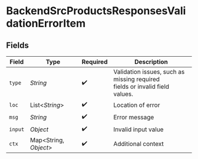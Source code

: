 # BackendSrcProductsResponsesValidationErrorItem


## Fields

| Field                                                                                           | Type                                                                                            | Required                                                                                        | Description                                                                                     |
| ----------------------------------------------------------------------------------------------- | ----------------------------------------------------------------------------------------------- | ----------------------------------------------------------------------------------------------- | ----------------------------------------------------------------------------------------------- |
| `type`                                                                                          | *String*                                                                                        | :heavy_check_mark:                                                                              | Validation issues, such as missing required<br/>                    fields or invalid field values. |
| `loc`                                                                                           | List\<*String*>                                                                                 | :heavy_check_mark:                                                                              | Location of error                                                                               |
| `msg`                                                                                           | *String*                                                                                        | :heavy_check_mark:                                                                              | Error message                                                                                   |
| `input`                                                                                         | *Object*                                                                                        | :heavy_check_mark:                                                                              | Invalid input value                                                                             |
| `ctx`                                                                                           | Map\<String, *Object*>                                                                          | :heavy_check_mark:                                                                              | Additional context                                                                              |